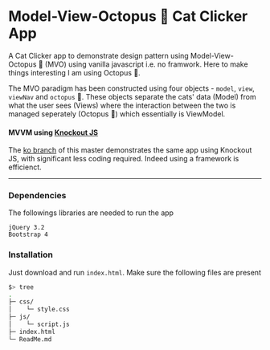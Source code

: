 # Model-View-Octopus :octopus: Cat Clicker App

A Cat Clicker app to demonstrate design pattern using Model-View-Octopus :octopus: (MVO) using vanilla javascript i.e. no framwork. Here to make things interesting I am using Octopus :octopus:.

The MVO paradigm has been constructed using four objects - `model`, `view`, `viewNav` and `octopus` :octopus:. These  objects separate the cats' data (Model) from what the user sees (Views) where the interaction between the two is managed seperately (Octopus :octopus:) which essentially is ViewModel.


#### MVVM using [Knockout JS](http://knockoutjs.com/)
The [ko branch](https://github.com/ravi-2912/mvo-cat-clicker/tree/ko) of this master demonstrates the same app using Knockout JS, with significant less coding required. Indeed using a framework is efficienct.

***
### Dependencies
The followings libraries are needed to run the app
```
jQuery 3.2
Bootstrap 4
```

### Installation
Just download and run `index.html`. Make sure the following files are present
```bash
$> tree
.
├─ css/
│    └─ style.css
├─ js/
│    └─ script.js
├─ index.html
└─ ReadMe.md
```